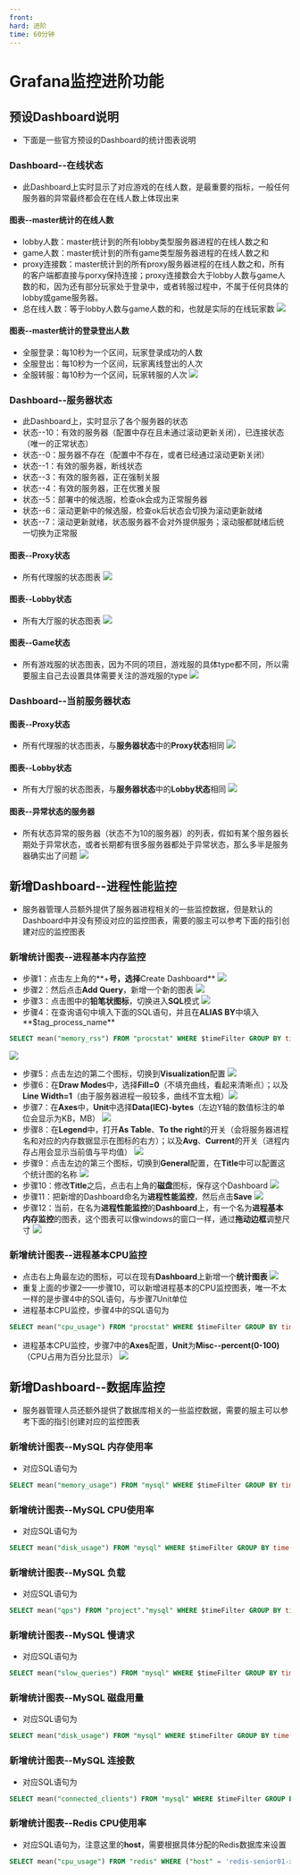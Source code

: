 ```yaml
---
front: 
hard: 进阶
time: 60分钟
---
```


# Grafana监控进阶功能

## 预设Dashboard说明
* 下面是一些官方预设的Dashboard的统计图表说明
### Dashboard--在线状态
* 此Dashboard上实时显示了对应游戏的在线人数，是最重要的指标，一般任何服务器的异常最终都会在在线人数上体现出来
#### 图表--master统计的在线人数
* lobby人数：master统计到的所有lobby类型服务器进程的在线人数之和
* game人数：master统计到的所有game类型服务器进程的在线人数之和
* proxy连接数：master统计到的所有proxy服务器进程的在线人数之和，所有的客户端都直接与porxy保持连接；proxy连接数会大于lobby人数与game人数的和，因为还有部分玩家处于登录中，或者转服过程中，不属于任何具体的lobby或game服务器。
* 总在线人数：等于lobby人数与game人数的和，也就是实际的在线玩家数
![](./images/grafana_help_15.png)
#### 图表--master统计的登录登出人数
* 全服登录：每10秒为一个区间，玩家登录成功的人数
* 全服登出：每10秒为一个区间，玩家离线登出的人次
* 全服转服：每10秒为一个区间，玩家转服的人次
![](./images/grafana_help_16.png)
### Dashboard--服务器状态
* 此Dashboard上，实时显示了各个服务器的状态
* 状态--10：有效的服务器（配置中存在且未通过滚动更新关闭），已连接状态（唯一的正常状态）
* 状态--0：服务器不存在（配置中不存在，或者已经通过滚动更新关闭）
* 状态--1：有效的服务器，断线状态
* 状态--3：有效的服务器，正在强制关服
* 状态--4：有效的服务器，正在优雅关服
* 状态--5：部署中的候选服，检查ok会成为正常服务器
* 状态--6：滚动更新中的候选服，检查ok后状态会切换为滚动更新就绪
* 状态--7：滚动更新就绪，状态服务器不会对外提供服务；滚动服都就绪后统一切换为正常服
#### 图表--Proxy状态
* 所有代理服的状态图表
![](./images/grafana_help_18.png)
#### 图表--Lobby状态
* 所有大厅服的状态图表
![](./images/grafana_help_19.png)
#### 图表--Game状态
* 所有游戏服的状态图表，因为不同的项目，游戏服的具体type都不同，所以需要服主自己去设置具体需要关注的游戏服的type
![](./images/grafana_help_20.png)
### Dashboard--当前服务器状态
#### 图表--Proxy状态
* 所有代理服的状态图表，与**服务器状态**中的**Proxy状态**相同
![](./images/grafana_help_21.png)
#### 图表--Lobby状态
* 所有大厅服的状态图表，与**服务器状态**中的**Lobby状态**相同
![](./images/grafana_help_22.png)
#### 图表--异常状态的服务器
* 所有状态异常的服务器（状态不为10的服务器）的列表，假如有某个服务器长期处于异常状态，或者长期都有很多服务器都处于异常状态，那么多半是服务器确实出了问题
![](./images/grafana_help_17.png)
## 新增Dashboard--进程性能监控
* 服务器管理人员额外提供了服务器进程相关的一些监控数据，但是默认的Dashboard中并没有预设对应的监控图表，需要的服主可以参考下面的指引创建对应的监控图表
### 新增统计图表--进程基本内存监控
* 步骤1：点击左上角的**+**号，选择**Create Dashboard**
![](./images/grafana_help_01.png)
*  步骤2：然后点击**Add Query**，新增一个新的图表
![](./images/grafana_help_02.png)
* 步骤3：点击图中的**铅笔状图标**，切换进入**SQL**模式
![](./images/grafana_help_03.png)
* 步骤4：在查询语句中填入下面的SQL语句，并且在**ALIAS BY**中填入**$tag_process_name**
```SQL
SELECT mean("memory_rss") FROM "procstat" WHERE $timeFilter GROUP BY time(10s), "process_name" fill(null)
```
![](./images/grafana_help_04.png)
* 步骤5：点击左边的第二个图标，切换到**Visualization**配置
![](./images/grafana_help_05.png)
* 步骤6：在**Draw Modes**中，选择**Fill=0**（不填充曲线，看起来清晰点）；以及**Line Width=1**（由于服务器进程一般较多，曲线不宜太粗）![](./images/grafana_help_06.png)
* 步骤7：在**Axes**中，**Unit**中选择**Data(IEC)-bytes**（左边Y轴的数值标注的单位会显示为KB，MB）
![](./images/grafana_help_07.png)
* 步骤8：在**Legend**中，打开**As Table**、**To the right**的开关（会将服务器进程名和对应的内存数据显示在图标的右方）；以及**Avg**、**Current**的开关（进程内存占用会显示当前值与平均值）
![](./images/grafana_help_08.png)
* 步骤9：点击左边的第三个图标，切换到**General**配置，在**Title**中可以配置这个统计图的名称
![](./images/grafana_help_09.png)
* 步骤10：修改**Title**之后，点击右上角的**磁盘**图标，保存这个Dashboard
![](./images/grafana_help_10.png)
* 步骤11：把新增的Dashboard命名为**进程性能监控**，然后点击**Save**
![](./images/grafana_help_11.png)
* 步骤12：当前，在名为**进程性能监控**的**Dashboard**上，有一个名为**进程基本内存监控**的图表，这个图表可以像windows的窗口一样，通过**拖动边框**调整尺寸
![](./images/grafana_help_12.png)
### 新增统计图表--进程基本CPU监控
* 点击右上角最左边的图标，可以在现有**Dashboard**上新增一个**统计图表**
![](./images/grafana_help_13.png)
* 重复上面的步骤2——步骤10，可以新增进程基本的CPU监控图表，唯一不太一样的是步骤4中的SQL语句，与步骤7Unit单位
* 进程基本CPU监控，步骤4中的SQL语句为
```SQL
SELECT mean("cpu_usage") FROM "procstat" WHERE $timeFilter GROUP BY time(1m), "process_name" fill(null)
```
* 进程基本CPU监控，步骤7中的**Axes**配置，**Unit**为**Misc--percent(0-100)**（CPU占用为百分比显示）
![](./images/grafana_help_14.png)
## 新增Dashboard--数据库监控
* 服务器管理人员还额外提供了数据库相关的一些监控数据，需要的服主可以参考下面的指引创建对应的监控图表
### 新增统计图表--MySQL 内存使用率
* 对应SQL语句为
```SQL
SELECT mean("memory_usage") FROM "mysql" WHERE $timeFilter GROUP BY time(1m) fill(null)
```
### 新增统计图表--MySQL CPU使用率
* 对应SQL语句为
```SQL
SELECT mean("disk_usage") FROM "mysql" WHERE $timeFilter GROUP BY time(1m) fill(null)
```
### 新增统计图表--MySQL 负载
* 对应SQL语句为
```SQL
SELECT mean("qps") FROM "project"."mysql" WHERE $timeFilter GROUP BY time(1m) fill(null)
```
### 新增统计图表--MySQL 慢请求
* 对应SQL语句为
```SQL
SELECT mean("slow_queries") FROM "mysql" WHERE $timeFilter GROUP BY time(1m) fill(null)
```
### 新增统计图表--MySQL 磁盘用量
* 对应SQL语句为
```SQL
SELECT mean("disk_usage") FROM "mysql" WHERE $timeFilter GROUP BY time(1m) fill(null)
```
### 新增统计图表--MySQL 连接数
* 对应SQL语句为
```SQL
SELECT mean("connected_clients") FROM "mysql" WHERE $timeFilter GROUP BY time(1m) fill(null)
```
### 新增统计图表--Redis CPU使用率
* 对应SQL语句为，注意这里的**host**，需要根据具体分配的Redis数据库来设置
```SQL
SELECT mean("cpu_usage") FROM "redis" WHERE ("host" = 'redis-senior01-xxxxx') AND $timeFilter GROUP BY time(1m) fill(null)
```
